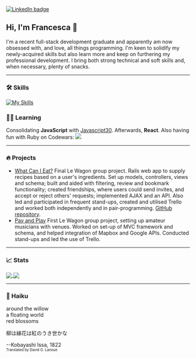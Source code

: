 <a href="https://www.linkedin.com/in/fsandford/">
  <img src="https://img.shields.io/badge/LinkedIn-65AEC9?logo=linkedin&logoColor=white&style=for-the-badge" alt="LinkedIn badge" />
</a>

## Hi, I'm Francesca 👋
I'm a recent full-stack development graduate and apparently am now obsessed with, and love, all things programming. I'm keen to solidify my newly-acquired skills but also learn more and keep on furthering my professional development. I bring both strong technical and soft skills and, when necessary, plenty of snacks.

---

### :hammer_and_wrench: Skills
[![My Skills](https://skillicons.dev/icons?i=rails,ruby,js,postgresql,html,css,bootstrap,sass,git,github,figma,heroku,vscode)](https://skillicons.dev)

### :woman_teacher:	Learning
<!-- [![My Skills](https://skillicons.dev/icons?i=py)](https://skillicons.dev) -->
Consolidating **JavaScript** with [Javascript30](https://javascript30.com/). Afterwards, **React**. Also having fun with Ruby on Codewars: <img src="https://www.codewars.com/users/fran6san/badges/micro"/>

---

### :fire: Projects
- [What Can I Eat?](http://www.whatcanieat.world/) Final Le Wagon group project. Rails web app to supply recipes based on a user's ingredients. Set up models, controllers, views and schema; built and aided with filtering, review and bookmark functionality; created friendships, where users could send invites, and accept or reject others' requests; implemented AJAX and an API. Also led and participated in frequent stand-ups, created and utilised Trello and worked both independently and in pair-programming. [GitHub repository](https://github.com/alexagodzilla/what-can-i-eat).
- [Pay and Play](https://github.com/alexagodzilla/venues-pay-and-play) First Le Wagon group project, setting up amateur musicians with venues. Worked on set-up of MVC framework and schema, and helped integration of Mapbox and Google APIs. Conducted stand-ups and led the use of Trello.

---

### :chart_with_upwards_trend:	Stats
<a href="https://github.com/fransan6/github-readme-stats">
  <img align="center" src="https://github-readme-stats.vercel.app/api/top-langs/?username=fransan6&hide_progress=true" />
</a>
<a href="https://github.com/fransan6/github-readme-stats">
  <img align="center" src="https://github-readme-stats.vercel.app/api?username=fransan6&hide=stars,issues&show_icons=true&theme=dracula" />
</a>

---

### :leaves: Haiku

around the willow  
a floating world  
red blossoms  

柳は縁花は紅のうき世かな

--Kobayashi Issa, 1822  
<sub><sup>Translated by David G. Lanoue</sup></sub>

<!--
[![fransan6's GitHub stats](https://github-readme-stats.vercel.app/api?username=fransan6&hide=stars,issues&show_icons=true&theme=dracula)](https://github.com/fransan6/github-readme-stats)
[![Top Langs](https://github-readme-stats.vercel.app/api/top-langs/?username=fransan6&hide_progress=true)](https://github.com/fransan6/github-readme-stats)
-->


<!--
Here are some ideas to get you started:

- 🔭 I’m currently working on ...
- 🌱 I’m currently learning ...
- 👯 I’m looking to collaborate on ...
- 🤔 I’m looking for help with ...
- 💬 Ask me about ...
- 📫 How to reach me: ...
- 😄 Pronouns: ...
- ⚡ Fun fact: ...
-->
